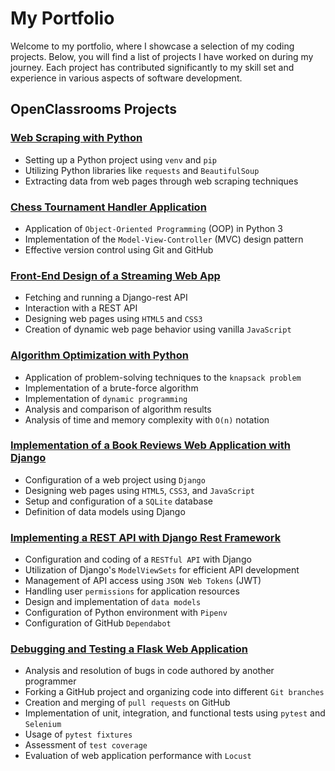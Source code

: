 # My Portfolio

Welcome to my portfolio, where I showcase a selection of my coding projects. Below, you will find a list of projects I have worked on during my journey. Each project has contributed significantly to my skill set and experience in various aspects of software development.

## OpenClassrooms Projects

### [Web Scraping with Python](https://github.com/VisualDev-FR/openclassroom-P02)
* Setting up a Python project using `venv` and `pip`
* Utilizing Python libraries like `requests` and `BeautifulSoup`
* Extracting data from web pages through web scraping techniques

### [Chess Tournament Handler Application](https://github.com/VisualDev-FR/openclassroom-P04)
* Application of `Object-Oriented Programming` (OOP) in Python 3
* Implementation of the `Model-View-Controller` (MVC) design pattern
* Effective version control using Git and GitHub

### [Front-End Design of a Streaming Web App](https://github.com/VisualDev-FR/openclassrooms-P06)
* Fetching and running a Django-rest API
* Interaction with a REST API
* Designing web pages using `HTML5` and `CSS3`
* Creation of dynamic web page behavior using vanilla `JavaScript`

### [Algorithm Optimization with Python](https://github.com/VisualDev-FR/openclassrooms-p7)
* Application of problem-solving techniques to the `knapsack problem`
* Implementation of a brute-force algorithm
* Implementation of `dynamic programming`
* Analysis and comparison of algorithm results
* Analysis of time and memory complexity with `O(n)` notation

### [Implementation of a Book Reviews Web Application with Django](https://github.com/VisualDev-FR/openclassrooms-P09)
* Configuration of a web project using `Django`
* Designing web pages using `HTML5`, `CSS3`, and `JavaScript`
* Setup and configuration of a `SQLite` database
* Definition of data models using Django

### [Implementing a REST API with Django Rest Framework](https://github.com/VisualDev-FR/openclassrooms-P10)
* Configuration and coding of a `RESTful API` with Django
* Utilization of Django's `ModelViewSets` for efficient API development
* Management of API access using `JSON Web Tokens` (JWT)
* Handling user `permissions` for application resources
* Design and implementation of `data models`
* Configuration of Python environment with `Pipenv`
* Configuration of GitHub `Dependabot`

### [Debugging and Testing a Flask Web Application](https://github.com/VisualDev-FR/openclassrooms-P11)
* Analysis and resolution of bugs in code authored by another programmer
* Forking a GitHub project and organizing code into different `Git branches`
* Creation and merging of `pull requests` on GitHub
* Implementation of unit, integration, and functional tests using `pytest` and `Selenium`
* Usage of `pytest fixtures`
* Assessment of `test coverage`
* Evaluation of web application performance with `Locust`
